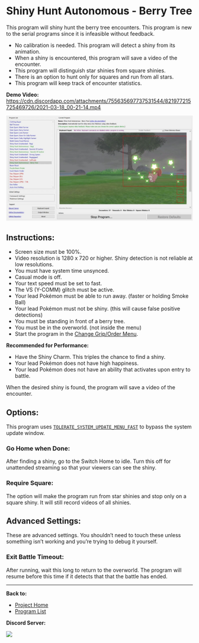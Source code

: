 # Shiny Hunt Autonomous - Berry Tree

This program will shiny hunt the berry tree encounters. This program is new to the serial programs since it is infeasible without feedback.

- No calibration is needed. This program will detect a shiny from its animation.
- When a shiny is encountered, this program will save a video of the encounter.
- This program will distinguish star shinies from square shinies.
- There is an option to hunt only for squares and run from all stars.
- This program will keep track of encounter statistics.

**Demo Video:** https://cdn.discordapp.com/attachments/755635697737531544/821977215725469726/2021-03-18_00-21-14.mp4

<img src="images/ShinyHuntAutonomous-BerryTree.jpg" width="800">

## Instructions:
- Screen size must be 100%.
- Video resolution is 1280 x 720 or higher. Shiny detection is not reliable at low resolutions.
- You must have system time unsynced.
- Casual mode is off.
- Your text speed must be set to fast.
- The VS (Y-COMM) glitch must be active.
- Your lead Pokémon must be able to run away. (faster or holding Smoke Ball)
- Your lead Pokémon must not be shiny. (this will cause false positive detections)
- You must be standing in front of a berry tree.
- You must be in the overworld. (not inside the menu)
- Start the program in the [Change Grip/Order Menu](../Appendix/ChangeGripOrderMenu.md).

**Recommended for Performance:**
- Have the Shiny Charm. This triples the chance to find a shiny.
- Your lead Pokémon does not have high happiness.
- Your lead Pokémon does not have an ability that activates upon entry to battle.

When the desired shiny is found, the program will save a video of the encounter.

## Options:

This program uses [`TOLERATE_SYSTEM_UPDATE_MENU_FAST`](../Appendix/GlobalSettings.md#tolerate-system-update-menu-fast) to bypass the system update window.

### Go Home when Done:

After finding a shiny, go to the Switch Home to idle. Turn this off for unattended streaming so that your viewers can see the shiny.

### Require Square:

The option will make the program run from star shinies and stop only on a square shiny. It will still record videos of all shinies.


## Advanced Settings:
These are advanced settings. You shouldn’t need to touch these unless something isn’t working and you’re trying to debug it yourself.


### Exit Battle Timeout:

After running, wait this long to return to the overworld. The program will resume before this time if it detects that that the battle has ended.



<hr>

**Back to:**
- [Project Home](/README.md)
- [Program List](/Documentation/ProgramList.md)

**Discord Server:** 

[<img src="https://canary.discordapp.com/api/guilds/695809740428673034/widget.png?style=banner2">](https://discord.gg/cQ4gWxN)
